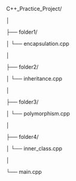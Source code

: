 C++_Practice_Project/

│

├── folder1/

│   └── encapsulation.cpp

│

├── folder2/

│   └── inheritance.cpp

│

├── folder3/

│   └── polymorphism.cpp

│

├── folder4/

│   └── inner_class.cpp

│

└── main.cpp